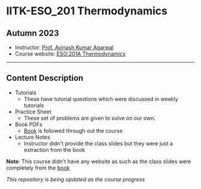 # IITK-ESO_201 Thermodynamics
## Autumn 2023
* Instructor: [Prof. Avinash Kumar Agarwal](https://home.iitk.ac.in/~akag/)
* Course website: [ESO:201A Thermodynamics](https://www.iitk.ac.in/new/index.php/eso201a)
***
## Content Description
* Tutorials
    * These have tutorial questions which were discussed in weekly tutorials
* Practice Sheet
    * These set of problems are given to solve on our own.
* Book PDFs
    * [Book](thermodynamics-an-engineering-approach.pdf) is followed through out the course
* Lecture Notes
    * Instructor didn't provide the class slides but they were just a extraction from the book


**Note**: This course didn't have any website as such as the class slides were completely from the [book](thermodynamics-an-engineering-approach.pdf)

_This repository is being updated as the course progress_